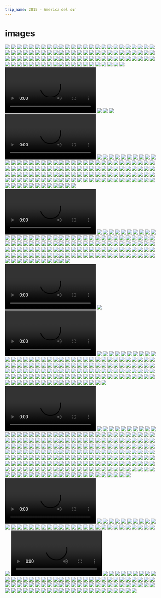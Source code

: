```yaml
---
trip_name: 2015 - America del sur
---
```


# images

![](images/1.1419767594.packningsorgie.jpg)
![](images/1.1419849875.3rd-breakkie.jpg)
![](images/1.1419849875.en-route.jpg)
![](images/1.1419906012.utsikt-gopro.jpg)
![](images/1.1419906012.utsikt.jpg)
![](images/1.1419906012.v-229-rt-flygplan.jpg)
![](images/1.1419990533.a-bird-n-a-bird.jpg)
![](images/1.1419990533.cobacabana-south-side.jpg)
![](images/1.1419990533.copacabana.jpg)
![](images/1.1419990533.emellan-cobacabana-amp-ipanema.jpg)
![](images/1.1419990533.endless-parasol.jpg)
![](images/1.1419990533.flicka-p-229-cobacabana.jpg)
![](images/1.1419990533.forte-cobacabana.jpg)
![](images/1.1419990533.frukostkaffe.jpg)
![](images/1.1419990533.hemg-229-ng.jpg)
![](images/1.1419990533.ipanema-panorama.jpg)
![](images/1.1419990533.ipanema-selfie.jpg)
![](images/1.1419990533.jesus-pose.jpg)
![](images/1.1419990533.lagoa-rodrigo-de-freitas.jpg)
![](images/1.1419990533.liten-f-229-gel-stora-berg.jpg)
![](images/1.1419990533.pontus-p-229-copa-beach-walk.jpg)
![](images/1.1419990533.selfie-2.jpg)
![](images/1.1419990533.strandentr-233.jpg)
![](images/1.1419990533.the-poser.jpg)
![](images/1.1420070400.blickar-mot-sockertopp.jpg)
![](images/1.1420070400.corcovado-tram-selfie.jpg)
![](images/1.1420070400.d-228-r-228-r-det.jpg)
![](images/1.1420070400.d-228-r-228-r-han.jpg)
![](images/1.1420070400.donna-johanna.jpg)
![](images/1.1420070400.helt-ok-vyer-p-229-v-228-gen-upp-men-varmt.jpg)
![](images/1.1420070400.kisfie-framf-246-r-lagoa-rodrigo-de-freitas.jpg)
![](images/1.1420070400.kugghjulst-229-gstationen.jpg)
![](images/1.1420070400.lunchutsikt.jpg)
![](images/1.1420070400.m-228-ktigt.jpg)
![](images/1.1420070400.ner-igen.jpg)
![](images/1.1420070400.p-229-v-228-g-till-m-246-te-med-jesus.jpg)
![](images/1.1420070400.pontus-likear-utsikten.jpg)
![](images/1.1420070400.sk-246-n-utsikt-dam-och-sj-246-n.jpg)
![](images/1.1420070400.strax-under-christo.jpg)
![](images/1.1420070400.the-jesus.jpg)
![](images/1.1420070400.to-be-chicken-or-to-be-jesus.jpg)
![](images/1.1420070400.uppe.jpg)
![](images/1.1420070400.varm-v-228-ntan-p-229-det-lilla-r-246-da-t-229.jpg)
![](images/1.1420070400.vi-var-inte-helt-ensamma.jpg)
![](images/1.1420072400.1-grafitti-continue.jpg)
![](images/1.1420072400.backigt-och-ol-228-mpligt-f-246-r-longboard.jpg)
![](images/1.1420072400.brasiliansk-r-228-kgryta-med-maniocmj-246-l-mu.jpg)
![](images/1.1420072400.bro-f-246-r-santa-teresa-tram.jpg)
![](images/1.1420072400.en-helt-annan-syn-uppifr-229-n.jpg)
![](images/1.1420072400.en-v-228-gg.jpg)
![](images/1.1420072400.escadaria-selar-243-n.jpg)
![](images/1.1420072400.fin-h-229-llplats.jpg)
![](images/1.1420072400.gullig-och-j-228-ttebrant-gata.jpg)
![](images/1.1420072400.hot-spot.jpg)
![](images/1.1420072400.johanna-och-teatern.jpg)
![](images/1.1420072400.kaleltrappan-uppifr-229-n.jpg)
![](images/1.1420072400.kul-med-grafitti.jpg)
![](images/1.1420072400.mais-amor-por-favor.jpg)
![](images/1.1420072400.mer-k-228-rlek-verkade-vara-budskapet-i-santa-.jpg)
![](images/1.1420072400.messi-gr-229-ter.jpg)
![](images/1.1420072400.middag-och-en-246-l.jpg)
![](images/1.1420072400.p-229-skylten-visa-repekt-f-246-r-de-boende.jpg)
![](images/1.1420072400.p-229-v-228-g-mot-lapa.jpg)
![](images/1.1420072400.p-spatserar-nerf-246-r-trappen.jpg)
![](images/1.1420072400.pausa.jpg)
![](images/1.1420072400.s-229-backigt-s-229-varmt-men-s-229-fantastisk.jpg)
![](images/1.1420072400.s-229-mycket-h-228-ftig-street-art-i-santa-ter.jpg)
![](images/1.1420072400.santa-teresa-grafitti.jpg)
![](images/1.1420072400.santa-teresa-view.jpg)
![](images/1.1420072400.soulmates.jpg)
![](images/1.1420072400.tafs.jpg)
![](images/1.1420072400.vid-trappans-fot.jpg)
![](images/1.1420072400.we-feed-on-calamares.jpg)
![](images/1.1420240526.2-miljoner-m-228-nniskor.jpg)
![](images/1.1420240526.a-loaf-with-a-view.jpg)
![](images/1.1420240526.b-229-tar.jpg)
![](images/1.1420240526.cr-233-me-pasta-pizza-delight.jpg)
![](images/1.1420240526.en-liten-svansl-246-s-246-dla-bor-p-229-toppen.jpg)
![](images/1.1420240526.f-246-re-f-228-rden.jpg)
![](images/1.1420240526.flip-floppin-lady.jpg)
![](images/1.1420240526.linba-241-o-segunda.jpg)
![](images/1.1420240526.och-pontahontas-tog-229-rets-f-246-rsta-bad.jpg)
![](images/1.1420240526.p-227-o-a-231-ucar.jpg)
![](images/1.1420240526.promenad-i-urca-nedanf-246-r-sockerberget.jpg)
![](images/1.1420240526.rio-panorama.jpg)
![](images/1.1420240526.rio-sett-fr-229-n-toppen.jpg)
![](images/1.1420240526.sen-blev-det-2015.jpg)
![](images/1.1420240526.spider-arm-selfie.jpg)
![](images/1.1420240526.upp-till-h-246-gsta-toppen.jpg)
![](images/1.1420240526.utsikt-246-ver-rio.jpg)
![](images/1.1420240526.vy-med-vi.jpg)
![](images/1.1420245200.196-ntligen-feijoada.jpg)
![](images/1.1420245200.bambu-e-bambina.jpg)
![](images/1.1420245200.bambuastic.jpg)
![](images/1.1420245200.brasiliens-vanligaste-frukt.jpg)
![](images/1.1420245200.det-sv-228-nger-ju.mov.flv)
![](images/1.1420245200.det-sv-228-nger-ju.mov.flv.jpg)
![](images/1.1420245200.ett-urval-av-blomster.jpg)
![](images/1.1420245200.f-228-rgerna.jpg)
![](images/1.1420245200.feijoada-and-samba.mov.flv)
![](images/1.1420245200.feijoada-and-samba.mov.flv.jpg)
![](images/1.1420245200.feira-da-nordestina.jpg)
![](images/1.1420245200.funny-fruit.jpg)
![](images/1.1420245200.grodblad.jpg)
![](images/1.1420245200.j-228-tteh-246-ga-bambu.jpg)
![](images/1.1420245200.j-228-ttel-229-nga-bambusar.jpg)
![](images/1.1420245200.jesus-tittar-fram-bak-molnen.jpg)
![](images/1.1420245200.k-246-tt-228-tare.jpg)
![](images/1.1420245200.konstig-frukt.jpg)
![](images/1.1420245200.lady-in-plants.jpg)
![](images/1.1420245200.miniananas.jpg)
![](images/1.1420245200.orchideario-orchidearista.jpg)
![](images/1.1420245200.orchideario.jpg)
![](images/1.1420245200.palm-pontus.jpg)
![](images/1.1420245200.pontus-bland-orchideerna.jpg)
![](images/1.1420245200.snacka-om-rotsystem.jpg)
![](images/1.1420245200.stor-och-liten.jpg)
![](images/1.1420245200.walk-over.jpg)
![](images/1.1420245200.walking-on-water.jpg)
![](images/1.1420414010.ankomna-i-vila-canoas.jpg)
![](images/1.1420414010.att-bygga-p-229-h-246-jden.jpg)
![](images/1.1420414010.att-el-och-avlopp-faktiskt-funkar.jpg)
![](images/1.1420414010.bykyrkan.jpg)
![](images/1.1420414010.en-liten-square.jpg)
![](images/1.1420414010.favela-pet.jpg)
![](images/1.1420414010.favela-vila-canoas-h-246-ger-mansions-v-228-ns.jpg)
![](images/1.1420414010.favelabo.jpg)
![](images/1.1420414010.favelacapirinha.jpg)
![](images/1.1420414010.favelapanorama.jpg)
![](images/1.1420414010.favelaskolan-para-ti.jpg)
![](images/1.1420414010.g-229-ngarna-har-gatunamn.jpg)
![](images/1.1420414010.gatu--och-eln-228-t.jpg)
![](images/1.1420414010.hejd-229-rocinha.jpg)
![](images/1.1420414010.hippe-p-229-hippiemarknad.jpg)
![](images/1.1420414010.i-villa-canoas.jpg)
![](images/1.1420414010.johanna-p-229-rocinha-utsiktsplats.jpg)
![](images/1.1420414010.marknadsgata-i-rocinha.jpg)
![](images/1.1420414010.mini-feijoada-mellan-shoppingen.jpg)
![](images/1.1420414010.och-h-228-r-bor-dom.jpg)
![](images/1.1420414010.p-229-marknad---bananer.jpg)
![](images/1.1420414010.p-229-rundtur-i-villa-canoas.jpg)
![](images/1.1420414010.p-229-v-228-g-till-marknad-i-rocinha.jpg)
![](images/1.1420414010.p-229-vandring-genom-favelan.jpg)
![](images/1.1420414010.pontahontas.jpg)
![](images/1.1420414010.rastg-229-rd-eller-lektionssal.jpg)
![](images/1.1420414010.smalgator.jpg)
![](images/1.1420414010.square-igen.jpg)
![](images/1.1420414010.tr-229-nga-virrvarr-gr-228-nder.jpg)
![](images/1.1420414010.utsikt-246-ver-favela-rocinha.jpg)
![](images/1.1420414010.utsikt-fr-229-n-para-ti.jpg)
![](images/1.1420414010.utsikt-fr-229-n-rocinha.jpg)
![](images/1.1420414010.v-228-lkommen-ta-med-246-l.jpg)
![](images/1.1420414010.v-229-r-guide-till-v-228-nster.jpg)
![](images/1.1420414010.yay-feijoada.jpg)
![](images/1.1420758311.1-akvedukten.jpg)
![](images/1.1420758311.1-i-taxib-229-t-p-229-v-228-g-hem.jpg)
![](images/1.1420758311.2-akvedukten.jpg)
![](images/1.1420758311.214-de-strand.jpg)
![](images/1.1420758311.214-ns-st-246-rsta-turistbyr-229.jpg)
![](images/1.1420758311.215-de-strand.jpg)
![](images/1.1420758311.215-ns-st-246-rsta-turistbyr-229.jpg)
![](images/1.1420758311.abra-227-o-beach.jpg)
![](images/1.1420758311.akvedukten.jpg)
![](images/1.1420758311.angra-dos-reis-hamn.jpg)
![](images/1.1420758311.anl-228-nda-i-angra-dos-reis.jpg)
![](images/1.1420758311.ay-ay-kapten.jpg)
![](images/1.1420758311.beach-selfie.jpg)
![](images/1.1420758311.blue-lagoon.jpg)
![](images/1.1420758311.bogserade-in-i-vik.jpg)
![](images/1.1420758311.brasilianska-vattenfalls-n-228-cken.jpg)
![](images/1.1420758311.brygga.jpg)
![](images/1.1420758311.bussbiljettkuren-och-restaurangen-bredvid.jpg)
![](images/1.1420758311.byte-av-b-229-t-efter-motorhaveriet.jpg)
![](images/1.1420758311.cachoeira-da-feiticeira.jpg)
![](images/1.1420758311.catocheira-do-feiticeira.jpg)
![](images/1.1420758311.cooling-off.jpg)
![](images/1.1420758311.dag-2---hike-till-vattenfall.jpg)
![](images/1.1420758311.emergency.jpg)
![](images/1.1420758311.en-fin-blomma.jpg)
![](images/1.1420758311.en-fri-man-vid-ett-gammalt-f-228-ngelse.jpg)
![](images/1.1420758311.en-liten-kyrka.jpg)
![](images/1.1420758311.ett-regnigt-v-228-lkomnande.jpg)
![](images/1.1420758311.f-246-ggel.jpg)
![](images/1.1420758311.f-246-r-kartfetischisterna.jpg)
![](images/1.1420758311.fall-och-pool.jpg)
![](images/1.1420758311.flera-246-de-str-228-nder-denna-tidiga-morgon.jpg)
![](images/1.1420758311.food-selfie.jpg)
![](images/1.1420758311.frukosterande.jpg)
![](images/1.1420758311.frukostvy.jpg)
![](images/1.1420758311.gryning-vid-start-p-229-hike-till-lopes-mendes.jpg)
![](images/1.1420758311.h-228-r-spenderade-vi-v-229-r-sista-dag-p-229-.jpg)
![](images/1.1420758311.hamnen-i-angra.jpg)
![](images/1.1420758311.heja-brasilien.jpg)
![](images/1.1420758311.hiking-down-a-long-and-lonesome-road.jpg)
![](images/1.1420758311.i-en-kanten-av-abra-227-o-s-strand.jpg)
![](images/1.1420758311.i-taxib-229-t-p-229-v-228-g-hem.jpg)
![](images/1.1420758311.i-v-228-ntan-p-229-bussen-i-angra-dos-reis.jpg)
![](images/1.1420758311.i-v-228-ntan-p-229-flyget-till-lima.jpg)
![](images/1.1420758311.johanna-bergsbestigare.jpg)
![](images/1.1420758311.jump.jpg)
![](images/1.1420758311.krabban.jpg)
![](images/1.1420758311.la-johanna-och-la-luna.jpg)
![](images/1.1420758311.lita-blomster.jpg)
![](images/1.1420758311.lopes-mendes-214-de-paradis.jpg)
![](images/1.1420758311.lunch-f-246-r-snorklare.jpg)
![](images/1.1420758311.middagsstrand-efter-snorkeltur.jpg)
![](images/1.1420758311.morgonpromenadskompis.jpg)
![](images/1.1420758311.ngn-slags-square-i-abra-227-o.jpg)
![](images/1.1420758311.och-en-pir.jpg)
![](images/1.1420758311.och-s-229-h-228-r-med.jpg)
![](images/1.1420758311.p-229-lopes-mendes.jpg)
![](images/1.1420758311.p-229-tur-mot-fallet.jpg)
![](images/1.1420758311.p-229-v-228-g-mot-lopes-mendes.jpg)
![](images/1.1420758311.p-229-v-228-g-ut-till-ilha-grande.jpg)
![](images/1.1420758311.panorama-lopes-mendes.jpg)
![](images/1.1420758311.pico-do-papagaio-till-h-246-ger-om-bergstoppen.jpg)
![](images/1.1420758311.queen-of-everything.jpg)
![](images/1.1420758311.relax-p-229-feiticeira-stranden.jpg)
![](images/1.1420758311.rotfyllda-stigar.jpg)
![](images/1.1420758311.s-229-h-228-r-spenderade-vi-v-229-r-sista-dag-.jpg)
![](images/1.1420758311.sanden-228-r-som-potatismj-246-l.jpg)
![](images/1.1420758311.sippar-caipirinhas.jpg)
![](images/1.1420758311.sista-kv-228-llen-i-abra-227-o.mov.flv)
![](images/1.1420758311.sista-kv-228-llen-i-abra-227-o.mov.flv.jpg)
![](images/1.1420758311.sm-229-paradis-246-ar.jpg)
![](images/1.1420758311.snirklerier.jpg)
![](images/1.1420758311.stranden-i-abra-227-o.jpg)
![](images/1.1420758311.taxib-229-t-hem-fr-229-n-vattenfallsstranden.jpg)
![](images/1.1420758311.testar-a-231-a-237.jpg)
![](images/1.1420758311.tze-hikers.jpg)
![](images/1.1420758311.utlopp-a-la-abra-227-o.jpg)
![](images/1.1420758311.utsikt.jpg)
![](images/1.1420758311.v-229-r-b-229-t.jpg)
![](images/1.1420758311.v-229-r-f-228-rdskuta-1.jpg)
![](images/1.1420758311.v-229-r-gata.jpg)
![](images/1.1420758311.v-229-r-hostelgr-228-nd.jpg)
![](images/1.1420758311.vattenfallsduschar.jpg)
![](images/1.1420758311.vi-b-246-rjar-n-228-rma-oss.jpg)
![](images/1.1420758311.vy-p-229-v-228-g-mot-stranden-med-samma-namn-s.jpg)
![](images/1.1421067644.1-mer-uts-246-kt-ceviche-p-229-canta-rana.jpg)
![](images/1.1421067644.196-ven-museet-hade-grym-mat-mmmmm.jpg)
![](images/1.1421067644.astrid-y-gaston---28-r-228-tters-avsmakningsme.jpg)
![](images/1.1421067644.blomster.jpg)
![](images/1.1421067644.bron-som-inspirerat-ett-otal-k-228-rlekss-229-.jpg)
![](images/1.1421067644.bubblornas-stad-228-r-du-och-en-volvo.jpg)
![](images/1.1421067644.d-228-r-fanns-ocks-229-en-uppsj-246-kaktussort.jpg)
![](images/1.1421067644.den-stora-innerg-229-rden.jpg)
![](images/1.1421067644.det-b-246-rjar-lite-lugnt-med-v-228-lkomstdrin.jpg)
![](images/1.1421067644.det-var-tydligen-s-229-h-228-r-de-skrev-the-in.jpg)
![](images/1.1421067644.en-liten-arkeologisk-site-bredvid-v-229-rt-hos.jpg)
![](images/1.1421067644.en-snabbkik-in-i-k-246-ket.jpg)
![](images/1.1421067644.ett-urval-av-de-28-r-228-tterna.jpg)
![](images/1.1421067644.f-229-r-man-lida-pin.jpg)
![](images/1.1421067644.fler-n-228-ssmycken-i-bruk.jpg)
![](images/1.1421067644.frivilligt.jpg)
![](images/1.1421067644.h-228-r-vilar-historia.jpg)
![](images/1.1421067644.inka-kola.jpg)
![](images/1.1421067644.inkaguld.jpg)
![](images/1.1421067644.inkasilver.jpg)
![](images/1.1421067644.kustn-228-ra-shoppingcenter.jpg)
![](images/1.1421067644.l-246-smustascher.jpg)
![](images/1.1421067644.la-luncha-sangucher-237-a---matresan-b-246-rja.jpg)
![](images/1.1421067644.lite-antik-snuskkeramik.jpg)
![](images/1.1421067644.lite-sightseeing-utmed-limas-kust.jpg)
![](images/1.1421067644.museo-larco---om-inka-och-andra-peruanska-kult.jpg)
![](images/1.1421067644.mycket-gammal-keramik.jpg)
![](images/1.1421067644.mycket-god-lunch.jpg)
![](images/1.1421067644.n-229-gra-fler.jpg)
![](images/1.1421067644.n-229-gra-sk-246-na-tillbringare-och-skulpture.jpg)
![](images/1.1421067644.om-man-vill-vara-fin.jpg)
![](images/1.1421067644.para-gliding-214-verallt.jpg)
![](images/1.1421067644.parque-kennedy---den-b-228-sta-kattparken-n-22.jpg)
![](images/1.1421067644.sen-till-den-erotiska-delen-av-museet.jpg)
![](images/1.1421067644.skjuts-hem-fr-229-n-museet-med-turistbuss.jpg)
![](images/1.1421067644.sm-229-sm-229-surfare-d-228-r-nere.jpg)
![](images/1.1421067644.speciellt-till-gustav.jpg)
![](images/1.1421067644.tack-f-246-r-denna-upplevelsen-b-229-de-astrid.jpg)
![](images/1.1421067644.urtida-m-246-ter-nutida.jpg)
![](images/1.1421067644.v-229-ldsam-inkakonst.jpg)
![](images/1.1421067644.vy-mot-tr-228-dg-229-rdscaf-233-et.jpg)
![](images/1.1421067644.where-the-magic-happens.jpg)
![](images/1.1421067644.you-aint-messin-with-no-broke-inka.jpg)
![](images/1.1421067644.ytterligare-ca-50000-antikviteter-l-229-g-p-22.jpg)
![](images/1.1421107200.alla-dessa-hundar.jpg)
![](images/1.1421107200.citypanorama.jpg)
![](images/1.1421107200.den-fantastiska-utsikten.jpg)
![](images/1.1421107200.en-v-228-n-p-229-v-228-gen.jpg)
![](images/1.1421107200.f-246-rsta-stoppet-puca-pucara.jpg)
![](images/1.1421107200.follow-that-horse.jpg)
![](images/1.1421107200.framme-vid-slutdestination-sacsayhuaman.jpg)
![](images/1.1421107200.hall-229-j.jpg)
![](images/1.1421107200.i-v-228-ntan-p-229-b-228-ttre-v-228-der.jpg)
![](images/1.1421107200.inkabad.jpg)
![](images/1.1421107200.lite-annan-k-246-tthantering-i-dessa-l-228-nde.jpg)
![](images/1.1421107200.lyxfika-p-229-v-228-g-till-mercado-el-molino.jpg)
![](images/1.1421107200.m-228-sterryttarna.jpg)
![](images/1.1421107200.mot-inkaruinerna.jpg)
![](images/1.1421107200.notera-cuscoflaggan-l-228-ngst-bort-p-229-minn.jpg)
![](images/1.1421107200.och-cusco-by-night.jpg)
![](images/1.1421107200.och-frukostserveringen.jpg)
![](images/1.1421107200.och-sen-kom-stormen.jpg)
![](images/1.1421107200.p-229-andra-sidan-v-228-gen-tambomachay.jpg)
![](images/1.1421107200.p-229-mercado-el-molino-pontus-och-frukten.jpg)
![](images/1.1421107200.p-229-uppt-228-cksf-228-rd-i-san-blas.jpg)
![](images/1.1421107200.p-229-v-228-g-mot-inkal-228-mningarna-ovanf-24.jpg)
![](images/1.1421107200.p-229-v-228-g-mot-sacsayhuaman-heliga-stenar-o.jpg)
![](images/1.1421107200.plaza-de-san-blas.jpg)
![](images/1.1421107200.pontus-blir-v-228-n-med-lokalbefolkningen.jpg)
![](images/1.1421107200.pontus-f-246-rs-246-ker-bli-v-228-n-med-en-mot.jpg)
![](images/1.1421107200.promenad-i-inkariket.jpg)
![](images/1.1421107200.s-229-vi-t-228-nkte-att-vi-lika-g-228-rna-kund.jpg)
![](images/1.1421107200.skymning-246-ver-cusco.jpg)
![](images/1.1421107200.slutligen-n-229-gra-bilder-fr-229-n-v-229-r-fa.jpg)
![](images/1.1421107200.stilstudie-i-hur-man-229-ker-lyxbuss.jpg)
![](images/1.1421107200.street-art.jpg)
![](images/1.1421107200.utsikt-fr-229-n-sacsayhuaman-mot-cusco.jpg)
![](images/1.1421107200.v-229-r-f-246-rsta-plaza-de-armas.jpg)
![](images/1.1421107200.v-229-rt-f-246-rsta-hostel-i-san-blas.jpg)
![](images/1.1421107200.vackra-vyer-p-229-v-228-g-upp-mot-puca-pucara.jpg)
![](images/1.1421107200.vi-sprang-f-246-r-att-s-246-ka-skydd-fr-229-n-.jpg)
![](images/1.1421107200.vi-tr-228-ffade-en-man-with-a-horse.jpg)
![](images/1.1421107200.vi-var-inte-ensamma-att-g-246-mma-oss-under-ta.jpg)
![](images/1.1422382569.1-johanna-och-mishka.jpg)
![](images/1.1422382569.214--student-i-studenthatt.jpg)
![](images/1.1422382569.214-ns-fina-portaler-av-vass-s-229-klart.jpg)
![](images/1.1422382569.att-228-ta-vass.jpg)
![](images/1.1422382569.dagens-andra-f-229-ngst-vass.jpg)
![](images/1.1422382569.dagens-outfit.jpg)
![](images/1.1422382569.dags-att-f-246-rs-246-ka-f-229-ur-fisken-ur-n-.jpg)
![](images/1.1422382569.dags-att-ge-sig-ut-och-fiska.jpg)
![](images/1.1422382569.eftermiddagenmusik.jpg)
![](images/1.1422382569.efterr-228-tt-supermango-och-kaltusfrukt.jpg)
![](images/1.1422382569.en-annan-246--v-228-n-misca---en-mini-wille.jpg)
![](images/1.1422382569.en-av-246-ns-fina-blommor.jpg)
![](images/1.1422382569.en-av-246-ns-inv-229-nare---den-suraste.jpg)
![](images/1.1422382569.en-mini--246.jpg)
![](images/1.1422382569.en-mini-vassb-229-t.jpg)
![](images/1.1422382569.en-vassgran-men-inte-s-228-rskilt-vass.jpg)
![](images/1.1422382569.ett-suddigt-farv-228-l-av-delia-och-milagros.jpg)
![](images/1.1422382569.f-228-rdig.jpg)
![](images/1.1422382569.f-229-ngsten.jpg)
![](images/1.1422382569.fiskare-1.jpg)
![](images/1.1422382569.fiskare-2.jpg)
![](images/1.1422382569.fler-portaler.jpg)
![](images/1.1422382569.g-228-rda-ger-oss-en-rundtur-p-229-246-n.mov.flv)
![](images/1.1422382569.g-228-rda-ger-oss-en-rundtur-p-229-246-n.mov.flv.jpg)
![](images/1.1422382569.g-228-rda-h-228-lsar-farv-228-l.mov.flv)
![](images/1.1422382569.g-228-rda-h-228-lsar-farv-228-l.mov.flv.jpg)
![](images/1.1422382569.g-229-r-p-229-246--tur.jpg)
![](images/1.1422382569.gunga.jpg)
![](images/1.1422382569.helt-naturlig-selfie.jpg)
![](images/1.1422382569.khantati-panorama.jpg)
![](images/1.1422382569.lite-rel-la-la-laxing.jpg)
![](images/1.1422382569.maria-kollar-utsikten.jpg)
![](images/1.1422382569.mini-market-b-229-ten.jpg)
![](images/1.1422382569.och-en-annan-slags-outfit-de-kl-228-r-ut-oss.jpg)
![](images/1.1422382569.och-hon-med-tofsarna-pysslar.jpg)
![](images/1.1422382569.p-229-v-228-g-till-de-flytande-246-arna.jpg)
![](images/1.1422382569.pontus-dr-246-mk-246-k.jpg)
![](images/1.1422382569.pontus-hj-228-lper-till.jpg)
![](images/1.1422382569.pontus-och-mishka.jpg)
![](images/1.1422382569.presidenten-pysslar.jpg)
![](images/1.1422382569.presidentparet.jpg)
![](images/1.1422382569.say-hello-to-mr-puma.jpg)
![](images/1.1422382569.sen-fick-vi-pyssla.jpg)
![](images/1.1422382569.solsemester.jpg)
![](images/1.1422382569.takkonstruktion.jpg)
![](images/1.1422382569.tillbaka-blev-det-lunch-3-r-228-tters-claro.jpg)
![](images/1.1422382569.tjejerna-spelade-volleyboll-b-228-sta-lagdr-22.jpg)
![](images/1.1422382569.uros-khantati-island.jpg)
![](images/1.1422382569.v-229-r-lilla-stuga.jpg)
![](images/1.1422382569.v-229-r-stuga-till-v-228-nster.jpg)
![](images/1.1422382569.vassblomma-man-kan-g-246-ra-te-p-229.jpg)
![](images/1.1422382569.vi-fick-f-246-lja-med-p-229-en-lokal-fotbollst.jpg)
![](images/1.1422382569.vi-glider-hem-229-t.jpg)
![](images/1.1422382569.vi-navigerar-i-sm-229-kanaler.jpg)
![](images/1.1422382569.vi.jpg)
![](images/1.1422382569.vy-fr-229-n-miradoren-solar-panel.jpg)
![](images/1.1422382569.wilber-k-246-r-fram-229-ket.jpg)
![](images/1.1422382569.wilbur-posar.jpg)
![](images/1.1422382569.wilbur-visar-hur-man-bygger-en-vass-246.jpg)
![](images/1.1422727306.196-nnu-mer-p-229-v-228-g-uppf-246-r.jpg)
![](images/1.1422727306.abrahan-visar-stolt-h-246-nsen-m-229-nga-g-229.jpg)
![](images/1.1422727306.artesanal-communal.jpg)
![](images/1.1422727306.blomkantad-v-228-g.jpg)
![](images/1.1422727306.chips.jpg)
![](images/1.1422727306.d-228-rnere-ligger-hamnen-vi-vandrade-upp-fr-2.jpg)
![](images/1.1422727306.deja-vy-n-228-den-228-r-ny.jpg)
![](images/1.1422727306.dina-visar-v-228-gen-hem.jpg)
![](images/1.1422727306.dinas-fantastiska-v-228-v.jpg)
![](images/1.1422727306.donas-blommor.jpg)
![](images/1.1422727306.en-av-alla-stenportaler.jpg)
![](images/1.1422727306.en-av-m-229-229-229-nga-portaler-p-229-246-n.jpg)
![](images/1.1422727306.en-kaktus-som-pontus-blev-f-246-rtjust-i.jpg)
![](images/1.1422727306.fin-blomma.jpg)
![](images/1.1422727306.framme-vid-stranden.jpg)
![](images/1.1422727306.frukostpannkaka.jpg)
![](images/1.1422727306.g-229-ngj-228-rn-av-gamla-skosulor-p-229-alla-.jpg)
![](images/1.1422727306.glad-f-246-r-sitt-nya-pannband.jpg)
![](images/1.1422727306.h-228-r-ska-en-v-228-gg-resas.jpg)
![](images/1.1422727306.hemmagjort-byggmaterial.jpg)
![](images/1.1422727306.hotande-moln.jpg)
![](images/1.1422727306.ing-229-ng-till-hemmet.jpg)
![](images/1.1422727306.innerg-229-rden.jpg)
![](images/1.1422727306.k-246-kspanorama.jpg)
![](images/1.1422727306.kyrkoruin.jpg)
![](images/1.1422727306.lite-fotboll-med-lillkillen.jpg)
![](images/1.1422727306.lite-mer-upp-och-en-till-portal-och-utsikt.jpg)
![](images/1.1422727306.lunch-p-229-restaurant-comunal.jpg)
![](images/1.1422727306.majs-i-terass.jpg)
![](images/1.1422727306.malm-246-ligger-snett-och-gbg-f-229-r-inte-va-.jpg)
![](images/1.1422727306.miski-blomma-dulce.jpg)
![](images/1.1422727306.mu-241-a-te-gott.jpg)
![](images/1.1422727306.n-228-rmst-huset-odlas-quinoa.jpg)
![](images/1.1422727306.natalia-guidar-oss-till-stranden-p-229-andra-s.jpg)
![](images/1.1422727306.ner-f-246-r-en-kik-p-229-den-andra-hamnen.jpg)
![](images/1.1422727306.ny-v-228-n-p-229-eftermiddagspromenad-b-228.jpg)
![](images/1.1422727306.och-en-kaktus-som-johanna-blev-f-246-rtjust-i.jpg)
![](images/1.1422727306.old-school-tak.jpg)
![](images/1.1422727306.p-229-v-228-g-hem-229-t-igen.jpg)
![](images/1.1422727306.p-229-v-228-g-mot-f-228-rjel-228-get.jpg)
![](images/1.1422727306.pontus-suger-s-246-tman-ur-en-blomma.jpg)
![](images/1.1422727306.pontus-vallar-f-229-r.jpg)
![](images/1.1422727306.promenerar-upp-genom-byn.jpg)
![](images/1.1422727306.regntunga-skyar.jpg)
![](images/1.1422727306.rita-i-sanden.jpg)
![](images/1.1422727306.s-229-j-228-kla-mycket-uppf-246-r-n-228-r-vi-k.jpg)
![](images/1.1422727306.sen-var-det-dags-f-246-r-n-228-sta-upp-ut-kl-2.jpg)
![](images/1.1422727306.sol-skiner-igenom-molnen-p-229-titicaca.jpg)
![](images/1.1422727306.taquile-playa.jpg)
![](images/1.1422727306.taquile-selfie.jpg)
![](images/1.1422727306.tidigare-restaurangk-246-k.jpg)
![](images/1.1422727306.town-square.jpg)
![](images/1.1422727306.trucha-direkt-fr-229-n-sj-246-n.jpg)
![](images/1.1422727306.tv-229-of-the-same.jpg)
![](images/1.1422727306.upp-upp-upp.jpg)
![](images/1.1422727306.utsikt-246-ver-den-terrasserade-steniga-246-n.jpg)
![](images/1.1422727306.v-228-gen-upp-till-byn.jpg)
![](images/1.1422727306.vi-har-s-229-m-229-nga-utsiktsbilder.jpg)
![](images/1.1422727306.vi-l-228-mnar-stranden-bakom-oss.jpg)
![](images/1.1422727306.vy.jpg)
![](images/1.1422727306.what-a-man.jpg)
![](images/1.1422727306.white-afro.jpg)
![](images/1.1422921600.avenida-6-de-augusto.jpg)
![](images/1.1422921600.baksidan-av-berget-anv-228-nds-tyv-228-rr-som-.jpg)
![](images/1.1422921600.bussf-228-rjan.jpg)
![](images/1.1422921600.copacabana-uppifr-229-n.jpg)
![](images/1.1422921600.dag-2-197-terh-228-mtning-innan-det-b-246-rjar.jpg)
![](images/1.1422921600.dansen-p-229-g-229-r-hela-dan-och-natten.jpg)
![](images/1.1422921600.en-annan-copacabana-beach.jpg)
![](images/1.1422921600.en-annan-v-228-g-ner.jpg)
![](images/1.1422921600.en-gargoyle-tittar-ut-246-ver-stan.jpg)
![](images/1.1422921600.en-stad-full-av-festkl-228-dda-bilar.jpg)
![](images/1.1422921600.f-246-rsta-hotellfrukosten.jpg)
![](images/1.1422921600.festen-har-b-246-rjat.jpg)
![](images/1.1422921600.gatan-vilar-mellan-paradgrupperna.jpg)
![](images/1.1422921600.hotell-och-utsikt-fr-229-n-rummet.jpg)
![](images/1.1422921600.hus-och-diverse-som-offerg-229-vor-till-ekeko.jpg)
![](images/1.1422921600.offer-utf-246-rs-i-blomrabatterna.jpg)
![](images/1.1422921600.offerberget-med-vackra-vyer.jpg)
![](images/1.1422921600.offering-in-progress.jpg)
![](images/1.1422921600.orkestersvansen.jpg)
![](images/1.1422921600.partykl-228-der-till-bilar-och-andra-fordon.jpg)
![](images/1.1422921600.pizzatajm.jpg)
![](images/1.1422921600.soptipp-with-a-view.jpg)
![](images/1.1422921600.spexigaste-hotellet-i-stan.jpg)
![](images/1.1422921600.statyn-fick-en-ny-huvudbonad-kv-228-llen-till-.jpg)
![](images/1.1422921600.sten.jpg)
![](images/1.1422921600.t-228-nda-ljus-fint-om-man-tog-bort-soporna.jpg)
![](images/1.1422921600.titicaca-vy.jpg)
![](images/1.1422921600.up.jpg)
![](images/1.1422921600.uppe-p-229-toppen.jpg)
![](images/1.1422921600.utsikt-copa.jpg)
![](images/1.1422921600.vi-var-ganska-glada-att-vi-fick-229-ka-i-annan.jpg)
![](images/1.1422921600.virgen-de-candelaria.mov.flv)
![](images/1.1422921600.virgen-de-candelaria.mov.flv.jpg)
![](images/1.1423015623.1-jpg.jpg)
![](images/1.1423015623.el-mascar-243-n.jpg)
![](images/1.1423015623.en-av-innerg-229-rdarna.jpg)
![](images/1.1423015623.en-av-mynterilokalerna-omgjord-till-kyrka.jpg)
![](images/1.1423015623.en-lite-udda-kyrkostaty.jpg)
![](images/1.1423015623.en-skola-ligger-mellan-magasinen-gruvaavfall.jpg)
![](images/1.1423015623.f-246-r-mynttilvverkningen-anv-228-ndes-h-228-.jpg)
![](images/1.1423015623.hi-tech.jpg)
![](images/1.1423015623.johanna-fick-n-246-rda-och-f-246-rf-228-ras-li.jpg)
![](images/1.1423015623.jpg.jpg)
![](images/1.1423015623.katedralen.jpg)
![](images/1.1423015623.kontroll-229-dor-som-skickades-till-europa.jpg)
![](images/1.1423015623.la-virgen-de-la-candilaria.jpg)
![](images/1.1423015623.lite-pengar.jpg)
![](images/1.1423015623.maskinerna-som-drevs-av-h-228-starna.jpg)
![](images/1.1423015623.och-insikt.jpg)
![](images/1.1423015623.p-229-jakt-efter-stadens-gruvdammar.jpg)
![](images/1.1423015623.pengamuseum-och-tidigare-mynteri.jpg)
![](images/1.1423015623.plaza-10-de-noviembre.jpg)
![](images/1.1423015623.potos-237-har-tydligen-b-228-st-salte-241-as.jpg)
![](images/1.1423015623.potosigata.jpg)
![](images/1.1423015623.sjysst-l-229-ssystem.jpg)
![](images/1.1423015623.sm-228-lterier-h-228-r-246-verlevde-man-ca-3-m.jpg)
![](images/1.1423015623.tak.jpg)
![](images/1.1423015623.tjocka-tjocka-v-228-ggar-p-229-detta-st-228-ll.jpg)
![](images/1.1423015623.utsikt-246-ver-silverberget-fr-229-n-hosteltak.jpg)
![](images/1.1423015623.utsikt-fr-229-n-balkongen.jpg)
![](images/1.1423015623.v-229-gsk-229-lar.jpg)
![](images/1.1423015623.vi-fick-ett-riktigt-fint-kolonialrum.jpg)
![](images/1.1423440000.andra-bra-grejer-tv-229-l-som-l-246-ser-allt.jpg)
![](images/1.1423440000.den-stiliga-bussterminalen-ritad-av-gustave-ei.jpg)
![](images/1.1423440000.ett-trevligt-quirky-caf-233-vi-bes-246-kte.jpg)
![](images/1.1423440000.gatorna-kantas-av-st-229-nd-med-massa-konstigh.jpg)
![](images/1.1423440000.llama-beat-superman.jpg)
![](images/1.1423440000.llama-foetuses-anyone.jpg)
![](images/1.1423440000.mycket-h-228-ftig-street-art.jpg)
![](images/1.1423440000.och-nya-lokaltransports-228-ttet-cable-car.jpg)
![](images/1.1423440000.p-229-m-229-nga-s-228-tt-en-visuellt-mycket-un.jpg)
![](images/1.1423440000.p-229-v-228-g-ner-ser-vi-detta-p-229-bergssida.jpg)
![](images/1.1423440000.p-229-v-228-g-upp-en-av-m-229-nga-berg.jpg)
![](images/1.1423440000.the-inkaguerilla.jpg)
![](images/1.1423440000.topp-miradoren-kallas-passande-nog-f-246-r-tit.jpg)
![](images/1.1423440000.vanligaste-lokaltransporten-micro-g-228-rna-do.jpg)
![](images/1.1423440000.vi-kollar-la-paz-h-228-xmarknad.jpg)
![](images/1.1423591900.229-ngan-g-246-r-det-b-229-de-sv-229-rt-att-an.jpg)
![](images/1.1423591900.bes-246-k-i-saltby-det-heta-just-nu-hus-av-sal.jpg)
![](images/1.1423591900.bilen.jpg)
![](images/1.1423591900.bubblande-lera-och-svavel-229-ngor.jpg)
![](images/1.1423591900.dag-2-b-246-rjar-med-siloli-246-knen.jpg)
![](images/1.1423591900.dag-3-228-r-det-dags-f-246-r-g-228-nget-att-de.jpg)
![](images/1.1423591900.delar-av-246-knen-228-r-t-228-ckta-med-detta-v.jpg)
![](images/1.1423591900.delar-av-g-228-nget-p-229-den-246-versv-228-mm.jpg)
![](images/1.1423591900.den-torra-delen-av-246-knen-saltet-bildar-hexa.jpg)
![](images/1.1423591900.den-vita-lagunen.jpg)
![](images/1.1423591900.det-228-r-ju-ganska-l-228-ckert-i-sin-karga-pl.jpg)
![](images/1.1423591900.efter-salt-staden-vidare-mot-salt-246-knen.jpg)
![](images/1.1423591900.eftermatenpromenad-utmed-sj-246-n.jpg)
![](images/1.1423591900.eller-denna-mystiska-v-228-xt-som-luktar-tall.jpg)
![](images/1.1423591900.emma-s-kicking-it.jpg)
![](images/1.1423591900.en-sista-bild-innan-vi-v-228-nder-hem-229-t.jpg)
![](images/1.1423591900.ett-till-arrangemang.jpg)
![](images/1.1423591900.ex-flamingo.jpg)
![](images/1.1423591900.h-228-r-h-229-ller-de-p-229-att-utvinna-salt.jpg)
![](images/1.1423591900.har-aldrig-varit-i-s-229-stora-omr-229-den-med.jpg)
![](images/1.1423591900.johanna-i-den-stinkande-229-ngbastun.jpg)
![](images/1.1423591900.johanna-p-229-t-229-g.jpg)
![](images/1.1423591900.lagoonselfie.jpg)
![](images/1.1423591900.lagunen-kantas-dessutom-av-vulkaner-s-229-h-22.jpg)
![](images/1.1423591900.lamor-och-flamingos-s-229-l-229-ngt-246-gat-ka.jpg)
![](images/1.1423591900.lite-fler-arrangerade-kort.jpg)
![](images/1.1423591900.lunchutsikt.jpg)
![](images/1.1423591900.massor-av-salt.jpg)
![](images/1.1423591900.massor-av-stenar-att-kl-228-ttra-p-229.jpg)
![](images/1.1423591900.men-vi-gjorde-en-v-228-ldigt-snabb-sorti-igen.jpg)
![](images/1.1423591900.mer-lamor-och-johanna.jpg)
![](images/1.1423591900.museum-av-salt-med-statyer-av-salt.jpg)
![](images/1.1423591900.n-228-r-vi-tagit-oss-ur-246-knen-uppt-228-ckte.jpg)
![](images/1.1423591900.n-229-gon-annans-lunch-rester-av-en-lama-eller.jpg)
![](images/1.1423591900.nationalparken-inhyser-228-ven-gejsrar.jpg)
![](images/1.1423591900.nattl-228-ger-dag-2-mitt-i-ingenstans.jpg)
![](images/1.1423591900.och-228-ntligen-f-229-r-rex-vara-med.jpg)
![](images/1.1423591900.och-det-gjorde-vi-med.jpg)
![](images/1.1423591900.och-pontus.jpg)
![](images/1.1423591900.och-s-229-mycket-att-filma.jpg)
![](images/1.1423591900.p-229-saltfabrik-byggd-av-salt-passande-nog.jpg)
![](images/1.1423591900.paus-med-utsikt.jpg)
![](images/1.1423591900.platt.jpg)
![](images/1.1423591900.pontus-228-r-liiite-efter-p-229-varje-hoppkort.jpg)
![](images/1.1423591900.pontus-badar-i-den-varma-k-228-llan-vid-solupp.jpg)
![](images/1.1423591900.pontus-i-246-demarken-n-228-ra-gr-228-nsen-til.jpg)
![](images/1.1423591900.pontus-och-cameron.jpg)
![](images/1.1423591900.pontus-och-the-wild-life.jpg)
![](images/1.1423591900.pontus-p-229-dakart-229-g.jpg)
![](images/1.1423591900.riktigt-lyxlunch-serverad-fr-229-n-bilen.jpg)
![](images/1.1423591900.salt-246-kenselfie-det-var-s-229-sjukt-ljust.jpg)
![](images/1.1423591900.salty.jpg)
![](images/1.1423591900.soluppg-229-ngsljus.jpg)
![](images/1.1423591900.souvenirer-av-salt.jpg)
![](images/1.1423591900.st-229-p-229-h-228-nder-i-salt-g-246-ra-p-229-.jpg)
![](images/1.1423591900.stilig-med-tofsar-i-246-ronen.jpg)
![](images/1.1423591900.stopp-vid-ett-gammalt-salthotell-mitt-i-246-kn.jpg)
![](images/1.1423591900.svavels-f-228-rger.jpg)
![](images/1.1423591900.t-229-gen-fr-229-n-england-har-sen-l-228-nge-t.jpg)
![](images/1.1423591900.t-229-gkyrkog-229-rden.jpg)
![](images/1.1423591900.the-old-couple.jpg)
![](images/1.1423591900.the-red-lagoon-den-h-228-ftigaste-av-alla.jpg)
![](images/1.1423591900.the-stone-tree.jpg)
![](images/1.1423591900.v-228-l-i-246-knen-b-246-rjade-fotandet.jpg)
![](images/1.1423591900.vacker-kv-228-llsutsikt-246-ver-en-lagun.jpg)
![](images/1.1423591900.vi-bes-246-kte-flera-laguner-d-228-r-flamingos.jpg)
![](images/1.1423591900.vi-f-246-rs-246-kte-trotsa-229-ngorna.jpg)
![](images/1.1423591900.vi-hamnade-mitt-i-ett-kinesisk-br-246-llopsfot.jpg)
![](images/1.1423591900.vid-den-sista-lagunen-den-gr-246-na-p-229-chil.jpg)
![](images/1.1423591900.vid-denna-sj-246-229-t-vi-lunch-dag-tv-229.jpg)
![](images/1.1423699200.1-sen-m-246-tte-vi-juan-el-bonito.jpg)
![](images/1.1423699200.196-nnu-en-plaza-de-armas-en-med-trafalgarkomp.jpg)
![](images/1.1423699200.bl-229-courtyard.jpg)
![](images/1.1423699200.ca-241-on-del-colca.jpg)
![](images/1.1423699200.ceviche-in-the-making.jpg)
![](images/1.1423699200.colca-selfie.jpg)
![](images/1.1423699200.dags-f-246-r-servering.jpg)
![](images/1.1423699200.de-228-r-ju-h-228-ftigare-irl-s-229-klart.jpg)
![](images/1.1423699200.de-eldar-i-skymningen.jpg)
![](images/1.1423699200.det-gamla-tv-228-tteriet.jpg)
![](images/1.1423699200.det-var-en-ganska-h-228-ftig-lokal-ocks-229.jpg)
![](images/1.1423699200.en-av-de-fina-tr-228-dg-229-rdarna.jpg)
![](images/1.1423699200.en-gata.jpg)
![](images/1.1423699200.ett-av-barnrummen.jpg)
![](images/1.1423699200.f-246-rberedda-f-246-r-dagens-f-246-rsta-r-228.jpg)
![](images/1.1423699200.finfin-restaurang-som-avslutning-p-229-en-topp.jpg)
![](images/1.1423699200.gourmetdagen-b-246-rjar-f-246-r-tv-229-mycket-.jpg)
![](images/1.1423699200.green-rose---ny-favvoblomma.jpg)
![](images/1.1423699200.i-v-229-rt-kvarter-huacaypata.jpg)
![](images/1.1423699200.ing-229-ng-till-santa-catalina-klostret.jpg)
![](images/1.1423699200.ingredienser-p-229-rad-till-huvudr-228-tten.jpg)
![](images/1.1423699200.johanna-228-r-n-246-jd.jpg)
![](images/1.1423699200.kaktusblomma.jpg)
![](images/1.1423699200.kocklaget.jpg)
![](images/1.1423699200.landskapet.jpg)
![](images/1.1423699200.liten-men-h-246-gljudd.jpg)
![](images/1.1423699200.maca-en-liten-by-med-en-ganska-246-verd-229-di.jpg)
![](images/1.1423699200.man-f-229-r-liksom-inte-nog.jpg)
![](images/1.1423699200.mer-utsikt.jpg)
![](images/1.1423699200.mycket-bra-hetta-i-s-229-sen.jpg)
![](images/1.1423699200.mycket-bra-resultat.jpg)
![](images/1.1423699200.n-228-r-vi-228-nd-229-var-d-228-r.jpg)
![](images/1.1423699200.och-det-blev-s-229-gott.jpg)
![](images/1.1423699200.och-en-till.jpg)
![](images/1.1423699200.och-s-229-f-229-r-vi-228-ta-igen.jpg)
![](images/1.1423699200.och-vi-fick-se-condorer.jpg)
![](images/1.1423699200.on-top-of-the-world.jpg)
![](images/1.1423699200.panerad-fisk-med-chilis-229-s-mums.jpg)
![](images/1.1423699200.pescado-de-chorrillana-med-grym-chillis-229-s.jpg)
![](images/1.1423699200.piscoprovning-f-246-r-att-l-228-ra-oss-skillna.jpg)
![](images/1.1423699200.pontus-228-r-n-246-jd.jpg)
![](images/1.1423699200.pontus-p-229-vift.jpg)
![](images/1.1423699200.s-229-n-246-jd.jpg)
![](images/1.1423699200.santa-catalina-herself.jpg)
![](images/1.1423699200.sen-hittade-vi-piscomuseet.jpg)
![](images/1.1423699200.sen-m-246-tte-vi-juan-el-bonito.jpg)
![](images/1.1423699200.sk-229-l.jpg)
![](images/1.1423699200.solnedg-229-ng-246-ver-kyrkan.jpg)
![](images/1.1423699200.stiligt-va.jpg)
![](images/1.1423699200.taggigt.jpg)
![](images/1.1423699200.tak-229-sar---klosteromr-229-det-228-r-stort.jpg)
![](images/1.1423699200.tidig-morgon-med-sikte-p-229-colombia.jpg)
![](images/1.1423699200.till-bords.jpg)
![](images/1.1423699200.ute-p-229-promenix.jpg)
![](images/1.1423699200.utsikt-fr-229-n-tak-i-skymningen.jpg)
![](images/1.1423699200.v-228-lkomstkommitt-233-n-vid-colca-canyon.jpg)
![](images/1.1423699200.v-229-ra-provspecimen.jpg)
![](images/1.1423699200.vackra-f-228-rger-och-blommor-246-verallt.jpg)
![](images/1.1423699200.vattenrenare.jpg)
![](images/1.1423699200.vi-njuter-av-utsikten.jpg)
![](images/1.1423699200.visst-228-r-han-bonito.jpg)
![](images/1.1423699200.where-i-stand.jpg)
![](images/1.1423955538.196-ven-vi-fick-prova-v-229-ra-nyfunna-salsaku.jpg)
![](images/1.1423955538.action-i-k-246-ket.jpg)
![](images/1.1423955538.arepas-f-246-r-alla-p-229-local-house-hostel.jpg)
![](images/1.1423955538.arepas-med-k-246-ttf-228-rs-och-tre-sorters-gu.jpg)
![](images/1.1423955538.arepaskv-228-ll---mustafa-in-action.jpg)
![](images/1.1423955538.den-obligatoriska-salsaklassen-vi-228-r-ju-i-c.jpg)
![](images/1.1423955538.dessa-djur-sover-alltid-s-229-sk-246-nt.jpg)
![](images/1.1423955538.fisksoppa-och-tamales-till-lunch-fr-229-n-dett.jpg)
![](images/1.1423955538.gl-228-djespridaren-eric.jpg)
![](images/1.1423955538.man-m-228-rker-att-vi-kommit-till-mer-tropiskt.jpg)
![](images/1.1423955538.maracuja.jpg)
![](images/1.1423955538.mr-bartender.jpg)
![](images/1.1423955538.mycket-os-228-kert-leende-inf-246-r-k-246-ttbe.jpg)
![](images/1.1423955538.p-229-marknad-i-alameda---s-229-mycket-frukt-o.jpg)
![](images/1.1423955538.pontus-stornjuter-av-tre-sorters-guacamole.jpg)
![](images/1.1423955538.salsa-night-out-med-hela-hostelg-228-nget.jpg)
![](images/1.1423955538.tjejerna-i-k-246-ket.jpg)
![](images/1.1423955538.utsikt-246-ver-cali-promenix-med-brin-amp-tess.jpg)
![](images/1.1424217600.1-rostning.jpg)
![](images/1.1424217600.arabicab-246-nans-olika-stadier.jpg)
![](images/1.1424217600.b-228-r.jpg)
![](images/1.1424217600.b-228-sta-frukost-228-llskapet.jpg)
![](images/1.1424217600.blomsterprakt.jpg)
![](images/1.1424217600.dags-f-246-r-coffee-tour-p-229-plantaget.jpg)
![](images/1.1424217600.en-v-228-ldans-massa-kaffe.jpg)
![](images/1.1424217600.entr-233-n-till-haciendan-fint-va.jpg)
![](images/1.1424217600.ett-annat-f-246-rs-246-k-till-kamouflage.jpg)
![](images/1.1424217600.frukt-k-228-rna-och-f-228-rdigt-kaffe.jpg)
![](images/1.1424217600.h-228-ftig-vy-fr-229-n-toppen.jpg)
![](images/1.1424217600.h-228-ngmattsh-228-ng.mov.flv)
![](images/1.1424217600.h-228-ngmattsh-228-ng.mov.flv.jpg)
![](images/1.1424217600.h-228-r-sker-f-246-rsta-utgallringen-p-229-v-2.jpg)
![](images/1.1424217600.han-tr-228-ffar-p-229-en-kaffeplockare.jpg)
![](images/1.1424217600.i-tr-228-dg-229-rden-finns-kamouflerade-g-228-.jpg)
![](images/1.1424217600.kaffeb-246-nor-och-kaffeblommor.jpg)
![](images/1.1424217600.kaffeturen-g-229-r-vidare-ut-p-229-f-228-lten.jpg)
![](images/1.1424217600.mer-kaffeblommor.jpg)
![](images/1.1424217600.mogna-och-omogna-b-228-r-finns-p-229-samma-kvi.jpg)
![](images/1.1424217600.morgonkaffe-i-hammock-p-229-kaffeplantage.jpg)
![](images/1.1424217600.n-228-sta-dag-slappar-vi-mest-i-tr-228-dg-229-.jpg)
![](images/1.1424217600.njuter-bland-b-246-norna.jpg)
![](images/1.1424217600.nya-v-228-ldigt-fina-v-228-nner.jpg)
![](images/1.1424217600.och-blommor.jpg)
![](images/1.1424217600.och-vid-poolen.jpg)
![](images/1.1424217600.olika-kvalitetsniv-229-er.jpg)
![](images/1.1424217600.p-229-kv-228-llen-intas-poolomr-229-det-av-and.jpg)
![](images/1.1424217600.packning.jpg)
![](images/1.1424217600.pontus-tar-en-promenad-upp-bland-kaffet.jpg)
![](images/1.1424217600.rostning.jpg)
![](images/1.1424217600.sen-vandrar-vi-tillbaka-till-hostelet-f-246-r-.jpg)
![](images/1.1424217600.sj-228-lvklart-finns-en-patio.jpg)
![](images/1.1424217600.sol-och-pool.jpg)
![](images/1.1424217600.turen-avslutas-med-bes-246-k-p-229-den-riktiga.jpg)
![](images/1.1424217600.turen-g-229-r-vidare-till-sj-228-lva-fabriken.jpg)
![](images/1.1424217600.v-228-lk-228-nt-japanskt-burkkaffe-f-246-r-joh.jpg)
![](images/1.1424217600.vi-ger-oss-p-229-aroml-229-dan-igen.jpg)
![](images/1.1424217600.vi-har-ett-fint-rum-med-utsikt-246-ver-plantag.jpg)
![](images/1.1424217600.vi-har-inte-riktigt-f-229-tt-nog-av-kaffekunsk.jpg)
![](images/1.1424217600.vi-kunde-inte-l-229-ta-bli-att-k-246-pa-en-s-2.jpg)
![](images/1.1424390400.196-ntligen-en-rej-228-l-246-dla.jpg)
![](images/1.1424390400.bes-246-k-i-den-botaniska-tr-228-dg-229-rden.jpg)
![](images/1.1424390400.blandlunch-fr-229-n-matst-229-nd-p-229-toppen.jpg)
![](images/1.1424390400.caballo.jpg)
![](images/1.1424390400.en-lyrisk-pojke-och-hans-nya-v-228-n.jpg)
![](images/1.1424390400.en-typisk-colombiansk-buss.jpg)
![](images/1.1424390400.h-228-r-kan-man-bo-middle-of-nowhere.jpg)
![](images/1.1424390400.i-touched-it.mov.flv)
![](images/1.1424390400.i-touched-it.mov.flv.jpg)
![](images/1.1424390400.kulturhuset-som-h-228-mtat-ur-alice-i-underlan.jpg)
![](images/1.1424390400.m-246-te.jpg)
![](images/1.1424390400.massa-runda-varelser.jpg)
![](images/1.1424390400.medellin-228-r-ju-boteros-h-228-r-har-han-ett-.jpg)
![](images/1.1424390400.mexikansk-supermiddag-mums.jpg)
![](images/1.1424390400.nedfart-n-228-r-solen-b-246-rjar-s-228-nka-sig.jpg)
![](images/1.1424390400.new-friends.jpg)
![](images/1.1424390400.p-229-promenad-i-parken-st-246-tte-vi-p-229-et.jpg)
![](images/1.1424390400.p-229-v-228-g-upp.jpg)
![](images/1.1424390400.super-perro-caliente-p-229-calle-70-lyckan.jpg)
![](images/1.1424390400.uppsikt-246-ver-linbanan.jpg)
![](images/1.1424390400.utflykt-till-parque-arv-237.jpg)
![](images/1.1424390400.vi-har-hittat-en-lite-ov-228-ntad-svensk-expor.jpg)
![](images/1.1424390460.1-statyer-ocks-229.jpg)
![](images/1.1424390460.196-ngeln-gabriel.jpg)
![](images/1.1424390460.colombia.jpg)
![](images/1.1424390460.en-annan-228-ngel.jpg)
![](images/1.1424390460.ett-annat-sorts-guld-bogota-beer-company.jpg)
![](images/1.1424390460.ett-av-m-229-nga-brobyggen-p-229-v-228-gen.jpg)
![](images/1.1424390460.ett-kors-av-luft-v-228-ldigt-effektfullt.jpg)
![](images/1.1424390460.going-down.jpg)
![](images/1.1424390460.gold-gold-gold.jpg)
![](images/1.1424390460.guld.jpg)
![](images/1.1424390460.i-gamla-stan-bogota-n-228-ra-v-229-rt-hostel.jpg)
![](images/1.1424390460.ing-229-ng-till-saltkaterdralen.jpg)
![](images/1.1424390460.innerg-229-rden.jpg)
![](images/1.1424390460.inte-bara-botero-lite-annat-trevligt-ocks-229.jpg)
![](images/1.1424390460.j.jpg)
![](images/1.1424390460.jpg.jpg)
![](images/1.1424390460.kors-i-m-228-ngder-utmed-el-camino-del-cruz.jpg)
![](images/1.1424390460.let-the-chubbiness-begin.jpg)
![](images/1.1424390460.lite-tjocka-rumpor.jpg)
![](images/1.1424390460.mir-243-amp-picasso.jpg)
![](images/1.1424390460.museo-botero.jpg)
![](images/1.1424390460.obligatoriskt-gruppfoto-med-argentinska-v-228-.jpg)
![](images/1.1424390460.p-229-228-nnu-ett-bolivartorg.jpg)
![](images/1.1424390460.p-229-v-228-g-f-246-r-att-samla-k-po-228-ng.jpg)
![](images/1.1424390460.p-229-v-228-g-i-buss-mot-huvudstaden.jpg)
![](images/1.1424390460.s-229-mycket-guld-fr-229-n-hela-colombia.jpg)
![](images/1.1424390460.sen-guldmuseet-enormt-stort.jpg)
![](images/1.1424390460.stiligt.jpg)
![](images/1.1424390460.utsikt-246-ver-sj-228-lva-katedralen.jpg)
![](images/1.1424390460.vi-f-228-rdas-genom-bergen.jpg)
![](images/1.1424390460.volym-hur-gillar-ni-mona-lisa.jpg)
![](images/1.1425340800.1-bl-229-bl-229-himlar-och-hav.jpg)
![](images/1.1425340800.akrobatik.jpg)
![](images/1.1425340800.bakom-husen-ligger-havet.jpg)
![](images/1.1425340800.beach-h-228-ng-hos-p-amp-rs-lyxresort.jpg)
![](images/1.1425340800.bl-229-bl-229-himlar-och-hav.jpg)
![](images/1.1425340800.blev-lite-nedst-228-nkt-precis-efter-detta-kor.jpg)
![](images/1.1425340800.efter-bush-228-ventyret-kom-vi-tillslut-till-s.jpg)
![](images/1.1425340800.en-h-228-rlig-blandning-av-fallf-228-rdigt-och.jpg)
![](images/1.1425340800.en-till-l-229-ng-slutartid.jpg)
![](images/1.1425340800.en-vacker-246-dla.jpg)
![](images/1.1425340800.farlig-frukt-lite-246-verallt-p-229-246-n.jpg)
![](images/1.1425340800.g-246-tt-fiskar-och-get.jpg)
![](images/1.1425340800.ganska-snyggt-med-l-229-ng-slutartid.jpg)
![](images/1.1425340800.has-to-be-done.jpg)
![](images/1.1425340800.hypnotiserad-av-v-229-gorna.jpg)
![](images/1.1425340800.kanske-inte-riktigt-lika-avslappnad.jpg)
![](images/1.1425340800.lite-snorkling.jpg)
![](images/1.1425340800.lunch-p-229-lustig-resturang.jpg)
![](images/1.1425340800.lunch-p-229-matmarknaden.jpg)
![](images/1.1425340800.lyckan.jpg)
![](images/1.1425340800.middag-p-229-v-229-rt-favorithostel-la-creole.jpg)
![](images/1.1425340800.middag-vid-solnedg-229-ngen.jpg)
![](images/1.1425340800.nordkusten---klippig-kust-och-kraftfulla-v-229.jpg)
![](images/1.1425340800.och-djupa-diskussioner-i-vattenbrynet.jpg)
![](images/1.1425340800.p-229-den-flytande-bron-mellan-punda-och-otrob.jpg)
![](images/1.1425340800.pontus-offrar-sig-f-246-r-filmen---blev-dyngsu.jpg)
![](images/1.1425340800.promenad-genom-f-228-rgglada-wilhelmsburg.jpg)
![](images/1.1425340800.promenad-mot-paulina-amp-rubens-boende.jpg)
![](images/1.1425340800.ruben-kartl-228-ser-d-229-kan-man-hamna-var-so.jpg)
![](images/1.1425340800.solnedg-229-ng-246-ver-den-andra-dagen.jpg)
![](images/1.1425340800.tripp-trapp-trull.jpg)
![](images/1.1425340800.vackert-inv-228-ntar-solnedg-229-ng.jpg)
![](images/1.1425340800.vi-m-246-ter-paulina-och-ruben-p-229-flygplats.jpg)
![](images/1.1425340800.vid-boka-pistol---enorm-kraft-i-uppskjutet.jpg)
![](images/1.1425340800.vid-boka-pistol-som-f-229-tt-namnet-fr-229-n-s.jpg)
![](images/large.wimg.1.copy.taquile-selfie.jpg)
